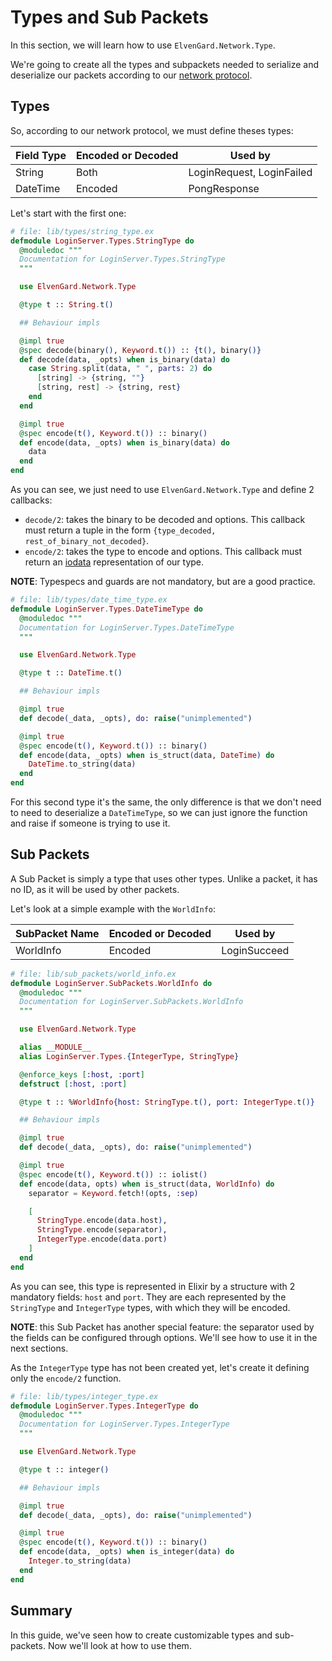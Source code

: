 # Types and Sub Packets

In this section, we will learn how to use `ElvenGard.Network.Type`.

We're going to create all the types and subpackets needed to serialize and deserialize 
our packets according to our [network protocol](network_protocol.html).

## Types

So, according to our network protocol, we must define theses types:

| Field Type | Encoded or Decoded | Used by                   |
|------------|--------------------|---------------------------|
| String     | Both               | LoginRequest, LoginFailed |
| DateTime   | Encoded            | PongResponse              |

Let's start with the first one:

```elixir
# file: lib/types/string_type.ex
defmodule LoginServer.Types.StringType do
  @moduledoc """
  Documentation for LoginServer.Types.StringType
  """

  use ElvenGard.Network.Type

  @type t :: String.t()

  ## Behaviour impls

  @impl true
  @spec decode(binary(), Keyword.t()) :: {t(), binary()}
  def decode(data, _opts) when is_binary(data) do
    case String.split(data, " ", parts: 2) do
      [string] -> {string, ""}
      [string, rest] -> {string, rest}
    end
  end

  @impl true
  @spec encode(t(), Keyword.t()) :: binary()
  def encode(data, _opts) when is_binary(data) do
    data
  end
end
```

As you can see, we just need to use `ElvenGard.Network.Type` and define 2 callbacks:

  - `decode/2`: takes the binary to be decoded and options. This callback must return a 
    tuple in the form `{type_decoded, rest_of_binary_not_decoded}`.
  - `encode/2`: takes the type to encode and options. This callback must return an
    [iodata](https://hexdocs.pm/elixir/IO.html#module-io-data) representation of our type.

**NOTE**: Typespecs and guards are not mandatory, but are a good practice.

```elixir
# file: lib/types/date_time_type.ex
defmodule LoginServer.Types.DateTimeType do
  @moduledoc """
  Documentation for LoginServer.Types.DateTimeType
  """

  use ElvenGard.Network.Type

  @type t :: DateTime.t()

  ## Behaviour impls

  @impl true
  def decode(_data, _opts), do: raise("unimplemented")

  @impl true
  @spec encode(t(), Keyword.t()) :: binary()
  def encode(data, _opts) when is_struct(data, DateTime) do
    DateTime.to_string(data)
  end
end
```

For this second type it's the same, the only difference is that we don't need to need 
to deserialize a `DateTimeType`, so we can just ignore the function and raise if someone 
is trying to use it.

## Sub Packets

A Sub Packet is simply a type that uses other types. Unlike a packet, it has no ID, as it 
will be used by other packets.

Let's look at a simple example with the `WorldInfo`:

| SubPacket Name | Encoded or Decoded | Used by      |
|----------------|--------------------|--------------|
| WorldInfo      | Encoded            | LoginSucceed |

```elixir
# file: lib/sub_packets/world_info.ex
defmodule LoginServer.SubPackets.WorldInfo do
  @moduledoc """
  Documentation for LoginServer.SubPackets.WorldInfo
  """

  use ElvenGard.Network.Type

  alias __MODULE__
  alias LoginServer.Types.{IntegerType, StringType}

  @enforce_keys [:host, :port]
  defstruct [:host, :port]

  @type t :: %WorldInfo{host: StringType.t(), port: IntegerType.t()}

  ## Behaviour impls

  @impl true
  def decode(_data, _opts), do: raise("unimplemented")

  @impl true
  @spec encode(t(), Keyword.t()) :: iolist()
  def encode(data, opts) when is_struct(data, WorldInfo) do
    separator = Keyword.fetch!(opts, :sep)

    [
      StringType.encode(data.host),
      StringType.encode(separator),
      IntegerType.encode(data.port)
    ]
  end
end
```

As you can see, this type is represented in Elixir by a structure with 2 mandatory fields: 
`host` and `port`. They are each represented by the `StringType` and `IntegerType` types, 
with which they will be encoded.

**NOTE**: this Sub Packet has another special feature: the separator used by the fields can be 
configured through options. We'll see how to use it in the next sections.

As the `IntegerType` type has not been created yet, let's create it defining only the 
`encode/2` function.

```elixir
# file: lib/types/integer_type.ex
defmodule LoginServer.Types.IntegerType do
  @moduledoc """
  Documentation for LoginServer.Types.IntegerType
  """

  use ElvenGard.Network.Type

  @type t :: integer()

  ## Behaviour impls

  @impl true
  def decode(_data, _opts), do: raise("unimplemented")

  @impl true
  @spec encode(t(), Keyword.t()) :: binary()
  def encode(data, _opts) when is_integer(data) do
    Integer.to_string(data)
  end
end
```

## Summary

In this guide, we've seen how to create customizable types and sub-packets. Now we'll look at 
how to use them.

